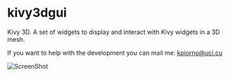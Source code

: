 # kivy3dgui

Kivy 3D. A set of widgets to display and interact with Kivy widgets in a 3D mesh.

If you want to help with the development you can mail me: kpiorno@uci.cu

![ScreenShot](https://raw.github.com/kpiorno/kivy3dgui/blob/master/screenshots/screenshot1.jpg)
